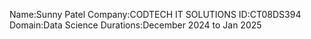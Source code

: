 Name:Sunny Patel
Company:CODTECH IT SOLUTIONS
ID:CT08DS394
Domain:Data Science
Durations:December 2024 to Jan 2025
